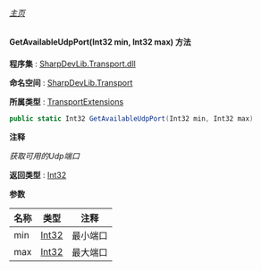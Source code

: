###### [主页](./Index.md "主页")

#### GetAvailableUdpPort(Int32 min, Int32 max) 方法

**程序集** : [SharpDevLib.Transport.dll](./SharpDevLib.Transport.assembly.md "SharpDevLib.Transport.dll")

**命名空间** : [SharpDevLib.Transport](./SharpDevLib.Transport.namespace.md "SharpDevLib.Transport")

**所属类型** : [TransportExtensions](./SharpDevLib.Transport.TransportExtensions.md "TransportExtensions")

``` csharp
public static Int32 GetAvailableUdpPort(Int32 min, Int32 max)
```

**注释**

*获取可用的Udp端口*



**返回类型** : [Int32](https://learn.microsoft.com/en-us/dotnet/api/system.int32 "Int32")


**参数**

|名称|类型|注释|
|---|---|---|
|min|[Int32](https://learn.microsoft.com/en-us/dotnet/api/system.int32 "Int32")|最小端口|
|max|[Int32](https://learn.microsoft.com/en-us/dotnet/api/system.int32 "Int32")|最大端口|


